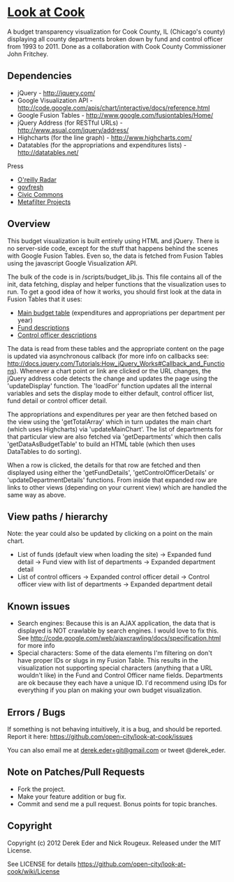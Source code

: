 [Look at Cook](http://lookatcook.com)
=====================================

A budget transparency visualization for Cook County, IL (Chicago's county) displaying all county departments broken down by fund and control officer from 1993 to 2011. Done as a collaboration with Cook County Commissioner John Fritchey.

Dependencies
------------

- jQuery - http://jquery.com/
- Google Visualization API - http://code.google.com/apis/chart/interactive/docs/reference.html
- Google Fusion Tables - http://www.google.com/fusiontables/Home/
- jQuery Address (for RESTful URLs) - http://www.asual.com/jquery/address/
- Highcharts (for the line graph) - http://www.highcharts.com/
- Datatables (for the appropriations and expenditures lists) - http://datatables.net/

Press

- [O'reilly Radar](http://radar.oreilly.com/2011/09/look-at-cook-gov-data-visualization.html)
- [govfresh](http://govfresh.com/2011/09/beautiful-budgets-look-at-cook/)
- [Civic Commons](http://civiccommons.org/2011/11/look-at-cook-open-sourced/)
- [Metafilter Projects](http://projects.metafilter.com/3241/Look-at-Cook-A-Budget-Visualization-for-Cook-County-IL)

Overview
--------

This budget visualization is built entirely using HTML and jQuery. There is no server-side code, except for the stuff that happens behind the scenes with Google Fusion Tables. Even so, the data is fetched from Fusion Tables using the javascript Google Visualization API.

The bulk of the code is in /scripts/budget_lib.js. This file contains all of the init, data fetching, display and helper functions that the visualization uses to run. To get a good idea of how it works, you should first look at the data in Fusion Tables that it uses:

 - [Main budget table](http://www.google.com/fusiontables/DataSource?dsrcid=1227404) (expenditures and appropriations per department per year)
 - [Fund descriptions](http://www.google.com/fusiontables/DataSource?dsrcid=1270538)
 - [Control officer descriptions](http://www.google.com/fusiontables/DataSource?dsrcid=1270539)

The data is read from these tables and the appropriate content on the page is updated via asynchronous callback (for more info on callbacks see: http://docs.jquery.com/Tutorials:How_jQuery_Works#Callback_and_Functions). Whenever a chart point or link are clicked or the URL changes, the jQuery address code detects the change and updates the page using the 'updateDisplay' function. The 'loadFor' function updates all the internal variables and sets the display mode to either default, control officer list, fund detail or control officer detail.

The appropriations and expenditures per year are then fetched based on the view using the 'getTotalArray' which in turn updates the main chart (which uses Highcharts) via 'updateMainChart'. The list of departments for that particular view are also fetched via 'getDepartments' which then calls 'getDataAsBudgetTable' to build an HTML table (which then uses DataTables to do sorting).

When a row is clicked, the details for that row are fetched and then displayed using either the 'getFundDetails', 'getControlOfficerDetails' or 'updateDepartmentDetails' functions. From inside that expanded row are links to other views (depending on your current view) which are handled the same way as above. 

View paths / hierarchy 
----------------------

Note: the year could also be updated by clicking on a point on the main chart.

 - List of funds (default view when loading the site) -> Expanded fund detail -> Fund view with list of departments -> Expanded department detail
 - List of control officers -> Expanded control officer detail -> Control officer view with list of departments -> Expanded department detail

Known issues
------------

 - Search engines: Because this is an AJAX application, the data that is displayed is NOT crawlable by search engines. I would love to fix this. See http://code.google.com/web/ajaxcrawling/docs/specification.html for more info
 - Special characters: Some of the data elements I'm filtering on don't have proper IDs or slugs in my Fusion Table. This results in the visualization not supporting special characters (anything that a URL wouldn't like) in the Fund and Control Officer name fields. Departments are ok because they each have a unique ID. I'd recommend using IDs for everything if you plan on making your own budget visualization.

Errors / Bugs
-------------

If something is not behaving intuitively, it is a bug, and should be reported.
Report it here: https://github.com/open-city/look-at-cook/issues

You can also email me at derek.eder+git@gmail.com or tweet @derek_eder.

Note on Patches/Pull Requests
-----------------------------
 
* Fork the project.
* Make your feature addition or bug fix.
* Commit and send me a pull request. Bonus points for topic branches.

Copyright
---------

Copyright (c) 2012 Derek Eder and Nick Rougeux. Released under the MIT License.

See LICENSE for details https://github.com/open-city/look-at-cook/wiki/License